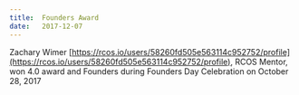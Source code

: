 ```yaml
---
title:  Founders Award
date:   2017-12-07
---
```


Zachary Wimer [https://rcos.io/users/58260fd505e563114c952752/profile](https://rcos.io/users/58260fd505e563114c952752/profile), RCOS Mentor, won 4.0 award and Founders during Founders Day Celebration on October 28, 2017
  
